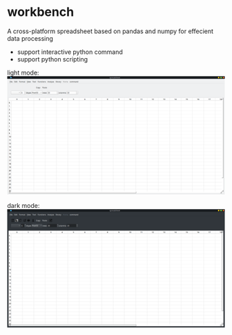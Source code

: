 # workbench
A cross-platform spreadsheet based on pandas and numpy for effecient data processing

- support interactive python command
- support python scripting

light mode:
![alt text](https://raw.githubusercontent.com/YC-Lammy/np_spreadsheet/main/doc/Screenshot_20210609_111003.png)


dark mode:
![alt text](https://raw.githubusercontent.com/YC-Lammy/np_spreadsheet/main/doc/Screenshot_20210608_145022.png)